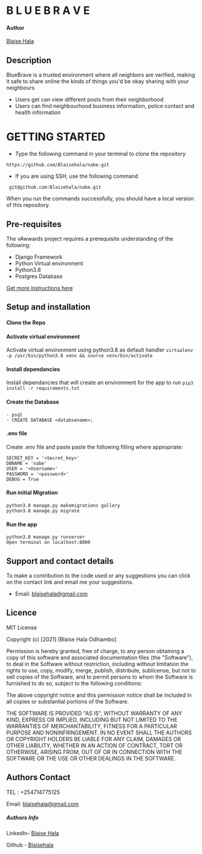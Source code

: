 # B L U E B R A V E

#### Author 

[Blaise Hala](https://github.com/Blaisehala)

## Description

BlueBrave  is a trusted environment where all neighbors are verified, making it safe to share online the kinds of things you'd be okay sharing with your neighbours

- Users get can view different posts from their neighborhood
- Users can find neighbourhood business information, police contact and health information 

# GETTING STARTED
* Type the following command in your terminal to clone the repository

 `https://github.com/Blaisehala/nabe.git`

* If you are using SSH, use the following command

` git@github.com:Blaisehala/nabe.git`

When you run the commands successfully, you should have a local version of this repository.

## Pre-requisites 

The vAwwards project requires a prerequisite understanding of the following:
- Django Framework
- Python Virtual environment
- Python3.8
- Postgres Database

[Get more instructions here](https://realpython.com/installing-python/)



## Setup and installation

#### Clone the Repo
####  Activate virtual environment
Activate virtual environment using python3.8 as default handler
    `virtualenv -p /usr/bin/python3.8 venv && source venv/bin/activate`
####  Install dependancies
Install dependancies that will create an environment for the app to run `pip3 install -r requirements.txt`
####  Create the Database
    - psql
    - CREATE DATABASE <databsename>;
####  .env file
Create .env file and paste paste the following filling where appropriate:

    SECRET_KEY = '<Secret_key>'
    DBNAME = 'nabe'
    USER = '<Username>'
    PASSWORD = '<password>'
    DEBUG = True
#### Run initial Migration
    python3.8 manage.py makemigrations gallery
    python3.8 manage.py migrate

#### Run the app
    python3.8 manage.py runserver
    Open terminal on localhost:8000




## Support and contact details 

To make a contribution to the code used or any suggestions you can click on the contact link and email me your suggestions.

- Email: blaisehala@gmail.com 


## Licence

MIT License

Copyright (c) [2021] [Blaise Hala Odhiambo]

Permission is hereby granted, free of charge, to any person obtaining a copy of this software and associated documentation files (the "Software"), to deal in the Software without restriction, including without limitation the rights to use, copy, modify, merge, publish, distribute, sublicense, but not to sell copies of the Software, and to permit persons to whom the Software is furnished to do so, subject to the following conditions:


The above copyright notice and this permission notice shall be included in all copies or substantial portions of the Software.

THE SOFTWARE IS PROVIDED "AS IS", WITHOUT WARRANTY OF ANY KIND, EXPRESS OR IMPLIED, INCLUDING BUT NOT LIMITED TO THE WARRANTIES OF MERCHANTABILITY, FITNESS FOR A PARTICULAR PURPOSE AND NONINFRINGEMENT. IN NO EVENT SHALL THE AUTHORS OR COPYRIGHT HOLDERS BE LIABLE FOR ANY CLAIM, DAMAGES OR OTHER LIABILITY, WHETHER IN AN ACTION OF CONTRACT, TORT OR OTHERWISE, ARISING FROM, OUT OF OR IN CONNECTION WITH THE SOFTWARE OR THE USE OR OTHER DEALINGS IN THE SOFTWARE.

## Authors Contact
TEL : +254714775125  

 Email: blaisehala@gmail.com


##### Authors Info 

LinkedIn- [Blaise Hala](https://www.linkedin.com/in/blaise-hala-682aa511a/)

Github - [Blaisehala](https://github.com/Blaisehala)
